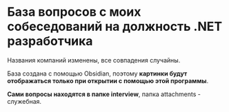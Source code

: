 # База вопросов с моих собеседований на должность .NET разработчика

Названия компаний изменены, все совпадения случайны.

База создана с помощью Obsidian, поэтому **картинки будут отображаться только при открытии с помощью этой программы**.

**Сами вопросы находятся в папке interview**, папка attachments - служебная.